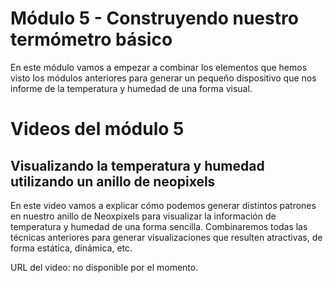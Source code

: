 # Módulo 5 - Construyendo nuestro termómetro básico
En este módulo vamos a empezar a combinar los elementos que hemos visto los módulos anteriores para generar un pequeño dispositivo que nos informe de la temperatura y humedad de una forma visual.

# Videos del módulo 5
## Visualizando la temperatura y humedad utilizando un anillo de neopixels
En este video vamos a explicar cómo podemos generar distintos patrones en nuestro anillo de Neoxpixels para visualizar la información de temperatura y humedad de una forma sencilla. Combinaremos todas las técnicas anteriores para generar visualizaciones que resulten atractivas, de forma estática, dinámica, etc.

URL del video: no disponible por el momento.